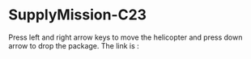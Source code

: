 # SupplyMission-C23
Press left and right arrow keys to move the helicopter and press down arrow to drop the package.
The link is : 
